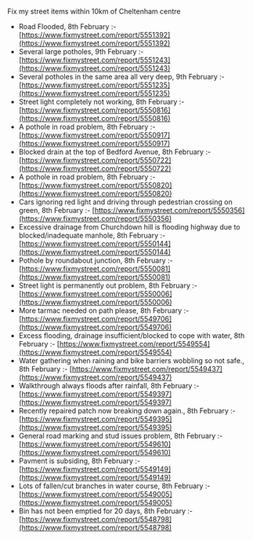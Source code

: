 Fix my street items within 10km of Cheltenham centre

<!-- fix_marker starts -->

- Road Flooded, 8th February :- [https://www.fixmystreet.com/report/5551392](https://www.fixmystreet.com/report/5551392)
- Several large potholes, 9th February :- [https://www.fixmystreet.com/report/5551243](https://www.fixmystreet.com/report/5551243)
- Several potholes in the same area all very deep, 9th February :- [https://www.fixmystreet.com/report/5551235](https://www.fixmystreet.com/report/5551235)
- Street light completely not working, 8th February :- [https://www.fixmystreet.com/report/5550816](https://www.fixmystreet.com/report/5550816)
- A pothole in road problem, 8th February :- [https://www.fixmystreet.com/report/5550917](https://www.fixmystreet.com/report/5550917)
- Blocked drain at the top of Bedford Avenue, 8th February :- [https://www.fixmystreet.com/report/5550722](https://www.fixmystreet.com/report/5550722)
- A pothole in road problem, 8th February :- [https://www.fixmystreet.com/report/5550820](https://www.fixmystreet.com/report/5550820)
- Cars ignoring red light and driving through pedestrian crossing on green, 8th February :- [https://www.fixmystreet.com/report/5550356](https://www.fixmystreet.com/report/5550356)
- Excessive drainage from Churchdown hill is flooding highway due to blocked/inadequate manhole, 8th February :- [https://www.fixmystreet.com/report/5550144](https://www.fixmystreet.com/report/5550144)
- Pothole by roundabout junction, 8th February :- [https://www.fixmystreet.com/report/5550081](https://www.fixmystreet.com/report/5550081)
- Street light is permanently out problem, 8th February :- [https://www.fixmystreet.com/report/5550006](https://www.fixmystreet.com/report/5550006)
- More tarmac needed on path please, 8th February :- [https://www.fixmystreet.com/report/5549706](https://www.fixmystreet.com/report/5549706)
- Excess flooding, drainage insufficient/blocked to cope with water, 8th February :- [https://www.fixmystreet.com/report/5549554](https://www.fixmystreet.com/report/5549554)
- Water gathering when raining and bike barriers wobbling so not safe., 8th February :- [https://www.fixmystreet.com/report/5549437](https://www.fixmystreet.com/report/5549437)
- Walkthrough always floods after rainfall, 8th February :- [https://www.fixmystreet.com/report/5549397](https://www.fixmystreet.com/report/5549397)
- Recently repaired patch now breaking down again., 8th February :- [https://www.fixmystreet.com/report/5549395](https://www.fixmystreet.com/report/5549395)
- General road marking and stud issues problem, 8th February :- [https://www.fixmystreet.com/report/5549610](https://www.fixmystreet.com/report/5549610)
- Pavment is subsiding, 8th February :- [https://www.fixmystreet.com/report/5549149](https://www.fixmystreet.com/report/5549149)
- Lots of fallen/cut branches in water course, 8th February :- [https://www.fixmystreet.com/report/5549005](https://www.fixmystreet.com/report/5549005)
- Bin has not been emptied for 20 days, 8th February :- [https://www.fixmystreet.com/report/5548798](https://www.fixmystreet.com/report/5548798)

<!-- fix_marker ends -->